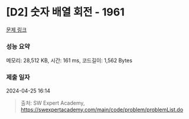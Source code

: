 # [D2] 숫자 배열 회전 - 1961 

[문제 링크](https://swexpertacademy.com/main/code/problem/problemDetail.do?contestProbId=AV5Pq-OKAVYDFAUq) 

### 성능 요약

메모리: 28,512 KB, 시간: 161 ms, 코드길이: 1,562 Bytes

### 제출 일자

2024-04-25 16:14



> 출처: SW Expert Academy, https://swexpertacademy.com/main/code/problem/problemList.do